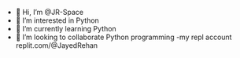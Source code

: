 - 👋 Hi, I’m @JR-Space
- 👀 I’m interested in Python
- 🌱 I’m currently learning Python
- 💞️ I’m looking to collaborate Python programming
-my repl account
replit.com/@JayedRehan
<!---
JR-Space/JR-Space is a ✨ special ✨ repository because its `README.md` (this file) appears on your GitHub profile.
You can click the Preview link to take a look at your changes.
--->
